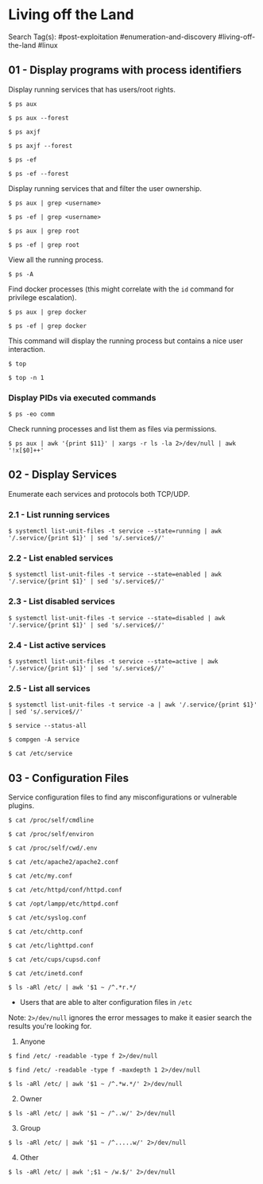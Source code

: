 # Living off the Land

Search Tag(s): #post-exploitation #enumeration-and-discovery #living-off-the-land #linux

## 01 - Display programs with process identifiers

Display running services that has users/root rights.

```
$ ps aux

$ ps aux --forest

$ ps axjf

$ ps axjf --forest

$ ps -ef

$ ps -ef --forest
```

Display running services that and filter the user ownership.

```
$ ps aux | grep <username>

$ ps -ef | grep <username>

$ ps aux | grep root

$ ps -ef | grep root
```

View all the running process.

```
$ ps -A
```

Find docker processes (this might correlate with the `id` command for privilege escalation).

```
$ ps aux | grep docker

$ ps -ef | grep docker
```

This command will display the running process but contains a nice user interaction.

```
$ top

$ top -n 1
```

### Display PIDs via executed commands

```
$ ps -eo comm
```

Check running processes and list them as files via permissions.

```
$ ps aux | awk '{print $11}' | xargs -r ls -la 2>/dev/null | awk '!x[$0]++'
```

## 02 - Display Services

Enumerate each services and protocols both TCP/UDP.

### 2.1 - List running services

```
$ systemctl list-unit-files -t service --state=running | awk '/.service/{print $1}' | sed 's/.service$//'
```

### 2.2 - List enabled services

```
$ systemctl list-unit-files -t service --state=enabled | awk '/.service/{print $1}' | sed 's/.service$//'
```

### 2.3 - List disabled services

```
$ systemctl list-unit-files -t service --state=disabled | awk '/.service/{print $1}' | sed 's/.service$//'
```

### 2.4 - List active services

```
$ systemctl list-unit-files -t service --state=active | awk '/.service/{print $1}' | sed 's/.service$//'
```

### 2.5 - List all services

```
$ systemctl list-unit-files -t service -a | awk '/.service/{print $1}' | sed 's/.service$//'

$ service --status-all

$ compgen -A service

$ cat /etc/service
```

## 03 - Configuration Files

Service configuration files to find any misconfigurations or vulnerable plugins.

`$ cat /proc/self/cmdline`

`$ cat /proc/self/environ`

`$ cat /proc/self/cwd/.env`

`$ cat /etc/apache2/apache2.conf`

`$ cat /etc/my.conf`

`$ cat /etc/httpd/conf/httpd.conf`

`$ cat /opt/lampp/etc/httpd.conf`

`$ cat /etc/syslog.conf`

`$ cat /etc/chttp.conf`

`$ cat /etc/lighttpd.conf`

`$ cat /etc/cups/cupsd.conf`

`$ cat /etc/inetd.conf`

`$ ls -aRl /etc/ | awk '$1 ~ /^.*r.*/`

- Users that are able to alter configuration files in `/etc`

Note: `2>/dev/null` ignores the error messages to make it easier search the results you're looking for.

1. Anyone

```
$ find /etc/ -readable -type f 2>/dev/null

$ find /etc/ -readable -type f -maxdepth 1 2>/dev/null

$ ls -aRl /etc/ | awk '$1 ~ /^.*w.*/' 2>/dev/null
```

2. Owner

`$ ls -aRl /etc/ | awk '$1 ~ /^..w/' 2>/dev/null`

3. Group

`$ ls -aRl /etc/ | awk '$1 ~ /^.....w/' 2>/dev/null`

4. Other

`$ ls -aRl /etc/ | awk ';$1 ~ /w.$/' 2>/dev/null`